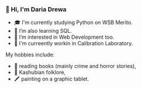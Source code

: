 ### 👋 Hi, I'm Daria Drewa

- 🎓 I'm currently studying Python on WSB Merito.
- 🌱 I’m also learning SQL.
- 🔭 I’m interested in Web Development too.
- 💼 I'm curreently workin in Calibration Laboratory.

My hobbies include:
- 📖 reading books (mainly crime and horror stories),
- 💃 Kashubian folklore,
- 🖍️ painting on a graphic tablet.
<!--
- 👀 I’m interested in .
- 👯 I’m looking to collaborate on ...

- ⚡ Fun fact: ...
-->
